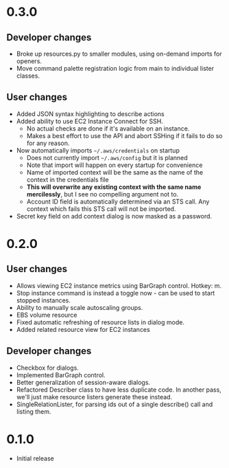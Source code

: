 # 0.3.0

## Developer changes

* Broke up resources.py to smaller modules, using on-demand imports for openers.
* Move command palette registration logic from main to individual lister classes.

## User changes

* Added JSON syntax highlighting to describe actions
* Added ability to use EC2 Instance Connect for SSH.
  * No actual checks are done if it's available on an instance.
  * Makes a best effort to use the API and abort SSHing if it fails to do so for any reason.
* Now automatically imports `~/.aws/credentials` on startup
  * Does not currently import `~/.aws/config` but it is planned
  * Note that import will happen on every startup for convenience
  * Name of imported context will be the same as the name of the context in the credentials file
  * **This will overwrite any existing context with the same name mercilessly**, but I see no compelling argument not to.
  * Account ID field is automatically determined via an STS call. Any context which fails this STS call will not be imported.
* Secret key field on add context dialog is now masked as a password.

# 0.2.0

## User changes

* Allows viewing EC2 instance metrics using BarGraph control. Hotkey: m.
* Stop instance command is instead a toggle now - can be used to start stopped instances.
* Ability to manually scale autoscaling groups.
* EBS volume resource
* Fixed automatic refreshing of resource lists in dialog mode.
* Added related resource view for EC2 instances

## Developer changes

* Checkbox for dialogs.
* Implemented BarGraph control.
* Better generalization of session-aware dialogs.
* Refactored Describer class to have less duplicate code. In another pass, we'll just make resource listers generate these instead.
* SingleRelationLister, for parsing ids out of a single describe() call and listing them.

# 0.1.0

* Initial release
